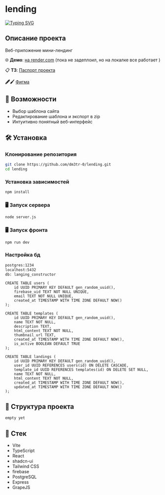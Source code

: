 # lending
[![Typing SVG](https://readme-typing-svg.demolab.com?font=Fira+Code&pause=1000&color=71F70E&width=435&lines=%D1%83%D0%B6%D0%B5+%D0%BF%D0%BE%D1%87%D1%82%D0%B8)](https://git.io/typing-svg)

## Описание проекта
Веб-приложение мини-лендинг

🌐 **Демо**: [на render.com](https://lending-7k8v.onrender.com/)  (пока не задеплоил, но на локалке все работает )

📋 **ТЗ**: [Паспорт проекта](https://github.com/user-attachments/files/19212442/-25391.pdf)

**🖋🖌** [Фигма](https://www.figma.com/design/CgJLh9D60VDmD9tKEAmul2/Land-Craft?node-id=0-1&t=b6ezZSqBbytJRdue-1)

## 🚀 Возможности
- Выбор шаблона сайта
- Редактирование шаблона и экспорт в zip
- Интуитивно понятный веб-интерфейс

## 🛠 Установка

### Клонирование репозитория
```bash
git clone https://github.com/dm3tr-0/lending.git
cd lending
```

### Установка зависимостей
```bash
npm install
```

### 🖥 Запуск сервера
```bash
node server.js
```

### 🖥 Запуск фронта
```bash
npm run dev
```

### Настройка бд
```bash
postgres:1234
localhost:5432
db: langing_constructor
```

```
CREATE TABLE users (
    id UUID PRIMARY KEY DEFAULT gen_random_uuid(),
    firebase_uid TEXT NOT NULL UNIQUE,
    email TEXT NOT NULL UNIQUE,
    created_at TIMESTAMP WITH TIME ZONE DEFAULT NOW()
);

CREATE TABLE templates (
    id UUID PRIMARY KEY DEFAULT gen_random_uuid(),
    name TEXT NOT NULL,
    description TEXT,
    html_content TEXT NOT NULL,
    thumbnail_url TEXT,
    created_at TIMESTAMP WITH TIME ZONE DEFAULT NOW(),
    is_active BOOLEAN DEFAULT TRUE
);

CREATE TABLE landings (
    id UUID PRIMARY KEY DEFAULT gen_random_uuid(),
    user_id UUID REFERENCES users(id) ON DELETE CASCADE,
    template_id UUID REFERENCES templates(id) ON DELETE SET NULL,
    name TEXT NOT NULL,
    html_content TEXT NOT NULL,
    created_at TIMESTAMP WITH TIME ZONE DEFAULT NOW(),
    updated_at TIMESTAMP WITH TIME ZONE DEFAULT NOW()
);
```

## 📂 Структура проекта
```bash
empty yet
```

## 🔑 Стек

- Vite
- TypeScript
- React
- shadcn-ui
- Tailwind CSS
- firebase
- PostgreSQL
- Express
- GrapeJS

